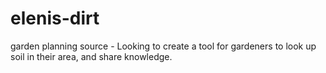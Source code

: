 # elenis-dirt
garden planning source - Looking to create a tool for gardeners to look up soil in their area, and share knowledge.
